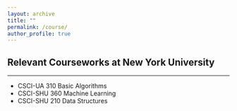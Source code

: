 ```yaml
---
layout: archive
title: ""
permalink: /course/
author_profile: true
---
```


Relevant Courseworks at New York University
------
***
+ CSCI-UA 310 Basic Algorithms
+ CSCI-SHU 360 Machine Learning
+ CSCI-SHU 210 Data Structures